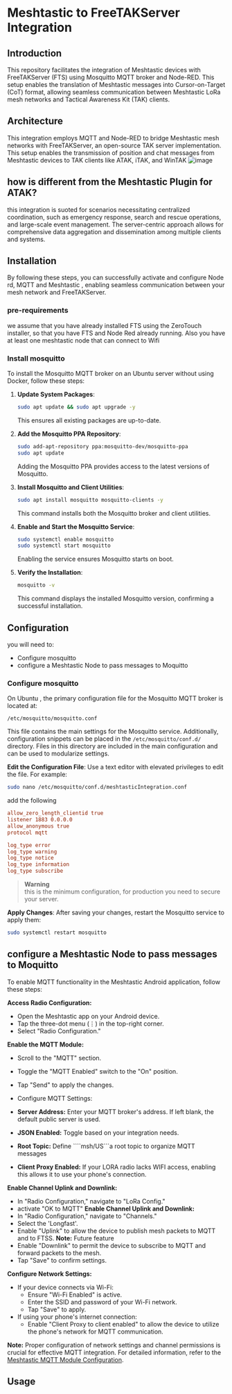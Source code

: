 # Meshtastic to FreeTAKServer Integration
## Introduction
This repository facilitates the integration of Meshtastic devices with FreeTAKServer (FTS) using Mosquitto MQTT broker and Node-RED. This setup enables the translation of Meshtastic messages into Cursor-on-Target (CoT) format, allowing seamless communication between Meshtastic LoRa mesh networks and Tactical Awareness Kit (TAK) clients.

## Architecture
This integration employs MQTT and Node-RED to bridge Meshtastic mesh networks with FreeTAKServer, an open-source TAK server implementation. This setup enables the transmission of position and chat messages from  Meshtastic devices to TAK clients like ATAK, iTAK, and WinTAK
![image](https://github.com/user-attachments/assets/9e8b7b28-501a-4002-9a11-76f18319c5a2)

## how is different from the Meshtastic Plugin for ATAK?
this integration is suoted  for scenarios necessitating centralized coordination, such as emergency response, search and rescue operations, and large-scale event management. The server-centric approach allows for comprehensive data aggregation and dissemination among multiple clients and systems.

## Installation
By following these steps, you can successfully activate and configure Node rd, MQTT and Meshtastic , enabling seamless communication between your mesh network and FreeTAKServer. 
### pre-requirements
we assume that you have already installed FTS using the ZeroTouch installer, so that you have FTS and Node Red already running. Also you have at least one meshtastic node that can connect to Wifi

### Install mosquitto
To install the Mosquitto MQTT broker on an Ubuntu server without using Docker, follow these steps:

1. **Update System Packages**:
   ```bash
   sudo apt update && sudo apt upgrade -y
   ```
   This ensures all existing packages are up-to-date.

2. **Add the Mosquitto PPA Repository**:
   ```bash
   sudo add-apt-repository ppa:mosquitto-dev/mosquitto-ppa
   sudo apt update
   ```
   Adding the Mosquitto PPA provides access to the latest versions of Mosquitto. 

3. **Install Mosquitto and Client Utilities**:
   ```bash
   sudo apt install mosquitto mosquitto-clients -y
   ```
   This command installs both the Mosquitto broker and client utilities. 

4. **Enable and Start the Mosquitto Service**:
   ```bash
   sudo systemctl enable mosquitto
   sudo systemctl start mosquitto
   ```
   Enabling the service ensures Mosquitto starts on boot. 

5. **Verify the Installation**:
   ```bash
   mosquitto -v
   ```
   This command displays the installed Mosquitto version, confirming a successful installation. 

## Configuration
you will need to:
* Configure mosquitto
* configure a Meshtastic Node to pass messages to Moquitto
### Configure mosquitto
On Ubuntu , the primary configuration file for the Mosquitto MQTT broker is located at:

```
/etc/mosquitto/mosquitto.conf
```

This file contains the main settings for the Mosquitto service. Additionally, configuration snippets can be placed in the `/etc/mosquitto/conf.d/` directory. Files in this directory are included in the main configuration and can be used to modularize settings.


**Edit the Configuration File**: Use a text editor with elevated privileges to edit the file. For example:
   ```bash
   sudo nano /etc/mosquitto/conf.d/meshtasticIntegration.conf
   ```
   
   add the following
   ``` conf
allow_zero_length_clientid true
listener 1883 0.0.0.0
allow_anonymous true
protocol mqtt

log_type error
log_type warning
log_type notice
log_type information
log_type subscribe
```
> **Warning**  
> this is the minimum configuration, for production you need to secure your server.

**Apply Changes**: After saving your changes, restart the Mosquitto service to apply them:
   ```bash
   sudo systemctl restart mosquitto
   ```
## configure a Meshtastic Node to pass messages to Moquitto
To enable MQTT functionality in the Meshtastic Android application, follow these steps:

**Access Radio Configuration:**
   - Open the Meshtastic app on your Android device.
   - Tap the three-dot menu (⋮) in the top-right corner.
   - Select "Radio Configuration."

**Enable the MQTT Module:**
   - Scroll to the "MQTT" section.
   - Toggle the "MQTT Enabled" switch to the "On" position.
   - Tap "Send" to apply the changes.
   - Configure MQTT Settings:
   - **Server Address:** Enter your MQTT broker's address. If left blank, the default public server is used.
 
   - **JSON Enabled:** Toggle based on your integration needs.

   - **Root Topic:** Define ````msh/US```a root topic to organize MQTT messages
   - **Client Proxy Enabled:** If your LORA radio  lacks WIFI  access, enabling this allows it to use your phone's connection.

**Enable Channel Uplink and Downlink:**
   - In "Radio Configuration," navigate to "LoRa Config."
   - activate "OK to MQTT"
**Enable Channel Uplink and Downlink:**
   - In "Radio Configuration," navigate to "Channels."
   - Select the 'Longfast'.
   - Enable "Uplink" to allow the device to publish mesh packets to MQTT and to FTSS.
     **Note:** Future feature
   - Enable "Downlink" to permit the device to subscribe to MQTT and forward packets to the mesh.
   - Tap "Save" to confirm settings.

**Configure Network Settings:**
   - If your device connects via Wi-Fi:
     - Ensure "Wi-Fi Enabled" is active.
     - Enter the SSID and password of your Wi-Fi network.
     - Tap "Save" to apply.
   - If using your phone's internet connection:
     - Enable "Client Proxy to client enabled" to allow the device to utilize the phone's network for MQTT communication.

**Note:** Proper configuration of network settings and channel permissions is crucial for effective MQTT integration. For detailed information, refer to the [Meshtastic MQTT Module Configuration](https://meshtastic.org/docs/configuration/module/mqtt/).



  ## Usage
  
